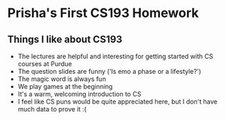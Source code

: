 # Prisha's First CS193 Homework

## Things I like about CS193
- The lectures are helpful and interesting for getting started with CS courses at Purdue
- The question slides are funny ('Is emo a phase or a lifestyle?')
- The magic word is always fun
- We play games at the beginning
- It's a warm, welcoming introduction to CS
- I feel like CS puns would be quite appreciated here, but I don't have much data to prove it :(
